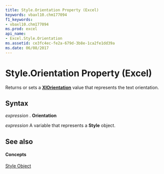 ```yaml
---
title: Style.Orientation Property (Excel)
keywords: vbaxl10.chm177094
f1_keywords:
- vbaxl10.chm177094
ms.prod: excel
api_name:
- Excel.Style.Orientation
ms.assetid: ce3fc4ec-fe2a-679d-3b8e-1ca2fe1dd39a
ms.date: 06/08/2017
---
```



# Style.Orientation Property (Excel)

Returns or sets a **[XlOrientation](xlorientation-enumeration-excel.md)** value that represents the text orientation.


## Syntax

 _expression_ . **Orientation**

 _expression_ A variable that represents a **Style** object.


## See also


#### Concepts


[Style Object](style-object-excel.md)


